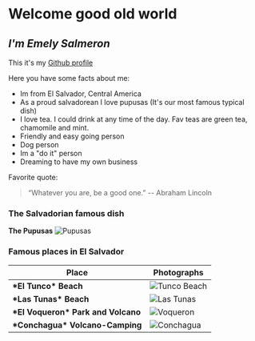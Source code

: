 # **Welcome good old world**

## *I'm Emely Salmeron* 

This it's my [Github profile](https://github.com/emelysalmeron)

Here you have some facts about me:

* Im from El Salvador, Central America 
* As a proud salvadorean I love pupusas (It's our most famous typical dish)
* I love tea. I could drink at any time of the day. Fav teas are green tea, chamomile and mint.
* Friendly and easy going person
* Dog person
* Im a "do it" person
* Dreaming to have my own business

Favorite quote:
>“Whatever you are, be a good one.” --
>Abraham Lincoln
 
### **The Salvadorian famous dish**
__The Pupusas__
![Pupusas](https://www.sbs.com.au/food/sites/sbs.com.au.food/files/styles/full/public/Papusas.jpg?itok=Qa4aj5uO)

### **Famous places in El Salvador**

**Place**  |**Photographs** 
-----------|-
__\*El Tunco\* Beach__ | ![Tunco Beach](https://149391556.v2.pressablecdn.com/wp-content/uploads/2015/04/DSC_0037-1024x673.jpg) 
__\*Las Tunas\* Beach__| ![Las Tunas](https://www.elsalvadortips.com/wp-content/uploads/2017/01/playa-las-tunas.jpg)
__\*El Voqueron\* Park and Volcano__ | ![Voqueron](https://fullviajeros.com/wp-content/uploads/2019/10/volcan-de-san-salvador-1920-1080.jpg)
__\*Conchagua\* Volcano-Camping__| ![Conchagua](https://cdn.civitatis.com/el-salvador/san-salvador/galeria/tiendas-campana-mirador-volcan.jpg)